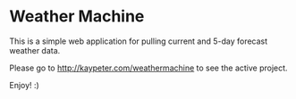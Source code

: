 # Weather Machine

This is a simple web application for pulling current and 5-day forecast weather data.

Please go to http://kaypeter.com/weathermachine to see the active project.

Enjoy! :)
